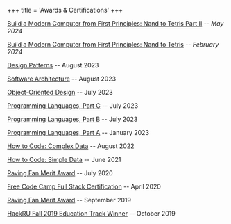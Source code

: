 +++
title = 'Awards & Certifications'
+++

[Build a Modern Computer from First Principles: Nand to Tetris Part II](https://www.coursera.org/account/accomplishments/certificate/EG4ZXUGG4DHY) -- *May 2024*

[Build a Modern Computer from First Principles: Nand to Tetris](https://www.coursera.org/account/accomplishments/certificate/EG4ZXUGG4DHY) -- *February 2024*

[Design Patterns](https://www.coursera.org/account/accomplishments/certificate/ZWER6282CWPD) -- August 2023

[Software Architecture](https://www.coursera.org/account/accomplishments/certificate/8JJ6UPD8M9U3) -- August 2023

[Object-Oriented Design](https://www.coursera.org/account/accomplishments/certificate/UF6QGJRUAWKE) -- July 2023

[Programming Languages, Part C](https://www.coursera.org/account/accomplishments/certificate/N52PTQKEPWS4) -- July 2023

[Programming Languages, Part B](https://www.coursera.org/account/accomplishments/certificate/A4ZHU2NDAQ9J) -- July 2023

[Programming Languages, Part A](https://www.coursera.org/account/accomplishments/certificate/X2JQAKBJJ4YF) -- January 2023

[How to Code: Complex Data](https://courses.edx.org/certificates/245b2bf723884664889f620082408d31) -- August 2022

[How to Code: Simple Data](https://courses.edx.org/certificates/f24242bb00934b47a74ffb5794c61763) -- June 2021

[Raving Fan Merit Award](/raving-fan-2.pdf) -- July 2020

[Free Code Camp Full Stack Certification](https://www.freecodecamp.org/certification/fccc1c4406e-646e-478d-a7b6-771d8c2139ba/full-stack) -- April 2020

[Raving Fan Merit Award](/raving-fan-1.pdf) -- September 2019

[HackRU Fall 2019 Education Track Winner](https://devpost.com/software/study-oasis) -- October 2019
